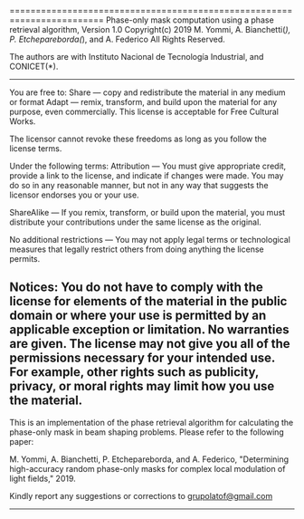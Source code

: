 

========================================================================
Phase-only mask computation using a phase retrieval algorithm, Version 1.0
Copyright(c) 2019 M. Yommi, A. Bianchetti(*), P. Etchepareborda(*), and A. Federico
All Rights Reserved.

The authors are with Instituto Nacional de Tecnología Industrial, and CONICET(*).

----------------------------------------------------------------------
You are free to:
Share — copy and redistribute the material in any medium or format
Adapt — remix, transform, and build upon the material
for any purpose, even commercially.
This license is acceptable for Free Cultural Works.

The licensor cannot revoke these freedoms as long as you follow the license terms.

Under the following terms:
Attribution — You must give appropriate credit, provide a link to the license, and indicate if changes were made. You may do so in any reasonable manner, but not in any way that suggests the licensor endorses you or your use.

ShareAlike — If you remix, transform, or build upon the material, you must distribute your contributions under the same license as the original.

No additional restrictions — You may not apply legal terms or technological measures that legally restrict others from doing anything the license permits.

Notices:
You do not have to comply with the license for elements of the material in the public domain or where your use is permitted by an applicable exception or limitation.
No warranties are given. The license may not give you all of the permissions necessary for your intended use. For example, other rights such as publicity, privacy, or moral rights may limit how you use the material.
----------------------------------------------------------------------

This is an implementation of the phase retrieval algorithm for calculating the
phase-only mask in beam shaping problems. Please refer
to the following paper:

M. Yommi, A. Bianchetti, P. Etchepareborda, and A. Federico, "Determining high-accuracy 
random phase-only masks for complex local modulation of light fields," 2019.

Kindly report any suggestions or corrections to grupolatof@gmail.com

----------------------------------------------------------------------

